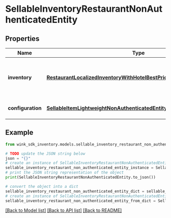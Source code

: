 # SellableInventoryRestaurantNonAuthenticatedEntity


## Properties

Name | Type | Description | Notes
------------ | ------------- | ------------- | -------------
**inventory** | [**RestaurantLocalizedInventoryWithHotelBestPriceNonAuthenticatedEntity**](RestaurantLocalizedInventoryWithHotelBestPriceNonAuthenticatedEntity.md) | Property details along with the priced restaurant record. | [optional] 
**configuration** | [**SellableItemLightweightNonAuthenticatedEntity**](SellableItemLightweightNonAuthenticatedEntity.md) | Identifier inventory record | [optional] 

## Example

```python
from wink_sdk_inventory.models.sellable_inventory_restaurant_non_authenticated_entity import SellableInventoryRestaurantNonAuthenticatedEntity

# TODO update the JSON string below
json = "{}"
# create an instance of SellableInventoryRestaurantNonAuthenticatedEntity from a JSON string
sellable_inventory_restaurant_non_authenticated_entity_instance = SellableInventoryRestaurantNonAuthenticatedEntity.from_json(json)
# print the JSON string representation of the object
print(SellableInventoryRestaurantNonAuthenticatedEntity.to_json())

# convert the object into a dict
sellable_inventory_restaurant_non_authenticated_entity_dict = sellable_inventory_restaurant_non_authenticated_entity_instance.to_dict()
# create an instance of SellableInventoryRestaurantNonAuthenticatedEntity from a dict
sellable_inventory_restaurant_non_authenticated_entity_from_dict = SellableInventoryRestaurantNonAuthenticatedEntity.from_dict(sellable_inventory_restaurant_non_authenticated_entity_dict)
```
[[Back to Model list]](../README.md#documentation-for-models) [[Back to API list]](../README.md#documentation-for-api-endpoints) [[Back to README]](../README.md)


